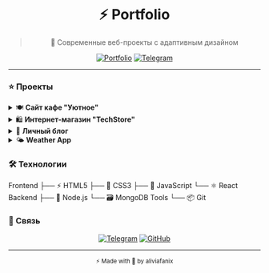 <div align="center">
  <h1>⚡ Portfolio</h1>
  
  > 🎨 Современные веб-проекты с адаптивным дизайном

  [![Portfolio][portfolio-shield]][portfolio-url]
  [![Telegram][telegram-shield]][telegram-url]

  [portfolio-shield]: https://img.shields.io/badge/Portfolio-aliviafanix.github.io-00C7B7?style=for-the-badge&logo=github
  [portfolio-url]: https://aliviafanix.github.io
  [telegram-shield]: https://img.shields.io/badge/Telegram-@HETpKH-26A5E4?style=for-the-badge&logo=telegram
  [telegram-url]: https://t.me/HETpKH
</div>

---

### ⭐ Проекты

<details>
<summary>🍽️ <b>Сайт кафе "Уютное"</b></summary>
├── 📱 Адаптивный дизайн
├── 🍕 Интерактивное меню
├── 📅 Система бронирования
└── 🎨 Современный UI/UX
</details>

<details>
<summary>🛍️ <b>Интернет-магазин "TechStore"</b></summary>
├── 📱 Адаптивный дизайн
├── 🛒 Умная корзина
├── 📦 Каталог с фильтрами
</details>

<details>
<summary>📝 <b>Личный блог</b></summary>
├── ✍️ Статьи о веб-разработке
├── 📚 Туториалы
├── 💬 Комментарии
└── 👤 Админ-панель
</details>

<details>
<summary>🌤️ <b>Weather App</b></summary>
├── ✍️ Статьи о веб-разработке
├── 📚 Туториалы
├── 💬 Комментарии
└── 👤 Админ-панель
</details>

### 🛠️ Технологии
Frontend
├── ⚡ HTML5
├── 🎨 CSS3
├── 💫 JavaScript
└── ⚛️ React
Backend
├── 🚀 Node.js
└── 🗃️ MongoDB
Tools
└── 📦 Git
</details>



### 📱 Связь

<div align="center">

[![Telegram](https://img.shields.io/badge/-%40HETpKH-26A5E4?style=for-the-badge&logo=telegram&logoColor=white)](https://t.me/HETpKH)
[![GitHub](https://img.shields.io/badge/-aliviafanix-181717?style=for-the-badge&logo=github&logoColor=white)](https://github.com/aliviafanix)

</div>

---

<div align="center">
  <sub>⚡ Made with 💙 by aliviafanix</sub>
</div>
